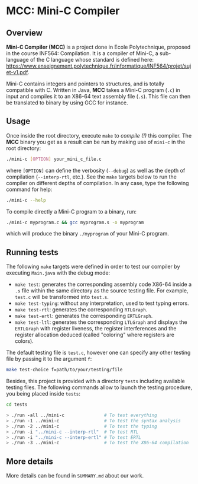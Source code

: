 # MCC: Mini-C Compiler

## Overview

**Mini-C Compiler (MCC)** is a project done in Ecole Polytechnique, proposed in 
the course INF564: Compilation. It is a compiler of Mini-C, a sub-language of 
the C language whose standard is defined here: 
https://www.enseignement.polytechnique.fr/informatique/INF564/projet/sujet-v1.pdf.

Mini-C contains integers and pointers to structures, and is totally compatible 
with C. Written in Java, **MCC** takes a Mini-C program (`.c`) in input 
and compiles it to an X86-64 text assembly file (`.s`). This file can then be 
translated to binary by using GCC for instance.

## Usage

Once inside the root directory, execute `make` to *compile (!)* this compiler. 
The **MCC** binary you get as a result can be run by making use of `mini-c` in
the root directory: 

```bash
./mini-c [OPTION] your_mini_c_file.c
```

where `[OPTION]` can define the verbosity (`--debug`) as well as the depth of 
compilation (`--interp-rtl`, etc.). See the `make` targets below to run the 
compiler on different depths of compilation. In any case, type the following 
command for help:

```bash
./mini-c --help
```

To compile directly a Mini-C program to a binary, run:

```bash
./mini-c myprogram.c && gcc myprogram.s -o myprogram
```

which will produce the binary `./myprogram` of your Mini-C program.


## Running tests

The following `make` targets were defined in order to test our compiler by 
executing `Main.java` with the debug mode:

- `make test`: generates the corresponding assembly code X86-64 inside a `.s` 
file within the same directory as the source testing file. For example, 
`test.c` will be transformed into `test.s`.
- `make test-typing`: without any interpretation, used to test typing errors.
- `make test-rtl`: generates the corresponding `RTLGraph`.
- `make test-ertl`: generates the corresponding `ERTLGraph`.
- `make test-ltl`: generates the corresponding `LTLGraph` and displays the 
`ERTLGraph` with register liveness, the register interferences and the register 
allocation deduced (called "coloring" where registers are colors).

The default testing file is `test.c`, however one can specify any other testing 
file by passing it to the argument `f`:

```bash
make test-choice f=path/to/your/testing/file
```

Besides, this project is provided with a directory `tests` including available 
testing files. The following commands allow to launch the testing procedure, 
you being placed inside `tests`: 
```bash
cd tests

> ./run -all ../mini-c               # To test everything
> ./run -1 ../mini-c                 # To test the syntax analysis
> ./run -2 ../mini-c                 # To test the typing
> ./run -i "../mini-c --interp-rtl"  # To test RTL
> ./run -i "../mini-c --interp-ertl" # To test ERTL
> ./run -3 ../mini-c                 # To test the X86-64 compilation
```

## More details

More details can be found in `SUMMARY.md` about our work.
